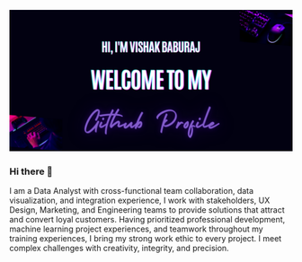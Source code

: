 ![](https://github.com/VishakBaburaj/VishakBaburaj/blob/main/Banner_Vishak.png)
### Hi there 👋
I am a Data Analyst with cross-functional team collaboration, data visualization, and integration experience, I work with stakeholders, UX Design, Marketing, and Engineering teams to provide solutions that attract and convert loyal customers. Having prioritized professional development, machine learning project experiences, and teamwork throughout my training experiences, I bring my strong work ethic to every project. I meet complex challenges with creativity, integrity, and precision.
